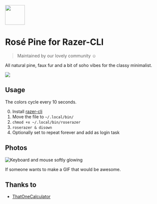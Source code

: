 <img src="https://github.com/rose-pine/rose-pine-theme/blob/master/assets/icon.png" width="64" />

# Rosé Pine for Razer-CLI

> Maintained by our lovely community ☺️

All natural pine, faux fur and a bit of soho vibes for the classy minimalist.

[![](https://img.shields.io/badge/Rosé%20Pine%20Theme-191724)](https://github.com/rose-pine/rose-pine-theme)

## Usage

The colors cycle every 10 seconds.

0. Install [razer-cli](https://github.com/lolei/razer-cli)
1. Move the file to `~/.local/bin/`
2. `chmod +x ~/.local/bin/roserazer`
3. `roserazer & disown`
4. Optionally set to repeat forever and add as login task

## Photos

![Keyboard and mouse softly glowing](https://cdn.discordapp.com/attachments/767172954395639811/776249532908044299/ezgif-6-1d434636d4b6.png)

If someone wants to make a GIF that would be awesome.

## Thanks to

- [ThatOneCalculator](https://github.com/thatonecalculator)
